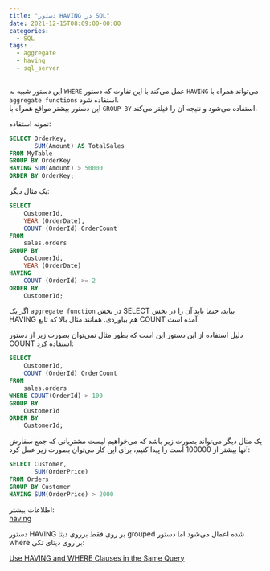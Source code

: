 ```yaml
---
title: "دستور HAVING در SQL"
date: 2021-12-15T08:09:00-00:00
categories:
  - SQL
tags:
  - aggregate
  - having
  - sql_server
---
```


این دستور شبیه به `WHERE` عمل می‌کند با این تفاوت که دستور `HAVING` می‌تواند همراه با `aggregate functions` استفاده شود.  
این دستور بیشتر مواقع همراه با `GROUP BY` استفاده می‌شود و نتیجه آن را فیلتر می‌کند.  

نمونه استفاده:  

```sql
SELECT OrderKey,
       SUM(Amount) AS TotalSales
FROM MyTable
GROUP BY OrderKey
HAVING SUM(Amount) > 50000
ORDER BY OrderKey;
```
یک مثال دیگر:  

```sql
SELECT
    CustomerId,
    YEAR (OrderDate),
    COUNT (OrderId) OrderCount
FROM
    sales.orders
GROUP BY
    CustomerId,
    YEAR (OrderDate)
HAVING
    COUNT (OrderId) >= 2
ORDER BY
    CustomerId;
```

اگر یک `aggregate function` در بخش SELECT بیاید، حتما باید آن را در بخش HAVING هم بیاوردی. همانند مثال بالا که تابع COUNT آمده است.  

دلیل استفاده از این دستور این است که بطور مثال نمی‌توان بصورت زیر از دستور COUNT استفاده کرد:  

```sql
SELECT
    CustomerId,
    COUNT (OrderId) OrderCount
FROM
    sales.orders
WHERE COUNT(OrderId) > 100    
GROUP BY
    CustomerId
ORDER BY
    CustomerId;
```

یک مثال دیگر می‌تواند بصورت زیر باشد که می‌خواهیم لیست مشتریانی که جمع سفارش آنها بیشتر از 100000 است را پیدا کنیم، برای این کار می‌توان بصورت زیر عمل کرد:  

```sql
SELECT Customer,
       SUM(OrderPrice)
FROM Orders
GROUP BY Customer
HAVING SUM(OrderPrice) > 2000
```

اطلاعات بیشتر:  
[having](https://docs.microsoft.com/en-us/sql/t-sql/queries/select-having-transact-sql?view=sql-server-ver15)  

دستور HAVING بر روی فقط برروی دیتا grouped شده اعمال می‌شود اما دستور where بر روی دیتای تکی:  

[Use HAVING and WHERE Clauses in the Same Query](https://docs.microsoft.com/en-us/sql/ssms/visual-db-tools/use-having-and-where-clauses-in-the-same-query-visual-database-tools?view=sql-server-ver15)  